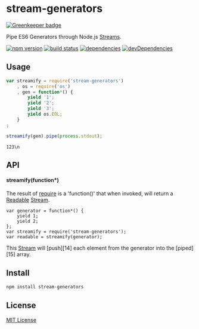 # stream-generators

[![Greenkeeper badge](https://badges.greenkeeper.io/mimetnet/node-stream-generators.svg)](https://greenkeeper.io/)

Pipe ES6 Generators through Node.js [Streams][12].

[![npm version][1]][2]
[![build status][3]][4]
[![dependencies][5]][6]
[![devDependencies][7]][8]

## Usage

```js
var streamify = require('stream-generators')
    , os = require('os')
    , gen = function*() {
        yield '1';
        yield '2';
        yield '3';
        yield os.EOL;
    }
;

streamify(gen).pipe(process.stdout);
```

```
123\n
```


## API

#### streamify(function*)
The result of [require][13] is a 'function()' that when invoked, will return a
[Readable][11] [Stream][12].

```
var generator = function*() {
    yield 1;
    yield 2;
};
var streamify = require('stream-generators');
var readable = streamify(generator);
```

This [Stream][12] will [push][14] each element from the generator into the
[piped][15] array.


## Install

```sh
npm install stream-generators
```

  [1]: https://badge.fury.io/js/stream-generators.svg
  [2]: https://badge.fury.io/js/stream-generators
  [3]: https://api.travis-ci.org/mimetnet/node-stream-generators.svg
  [4]: https://travis-ci.org/mimetnet/node-stream-generators
  [5]: https://david-dm.org/mimetnet/node-stream-generators.svg
  [6]: https://david-dm.org/mimetnet/node-stream-generators
  [7]: https://david-dm.org/mimetnet/node-stream-generators/dev-status.svg?#info=devDependencies
  [8]: https://david-dm.org/mimetnet/node-stream-generators/#info=devDependencies
  [9]: http://nodejs.org/api/stream.html#stream_class_stream_readable
  [10]: http://nodejs.org/api/stream.html#stream_stream
  [11]: http://nodejs.org/api/globals.html#globals_require
  [12]: https://nodejs.org/api/stream.html#stream_readable_push_chunk_encoding
  [13]: https://nodejs.org/api/stream.html#stream_readable_pipe_destination_options

## License

[MIT License](https://github.com/mimetnet/node-stream-generators/blob/master/LICENSE)
